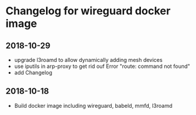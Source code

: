 # Changelog for wireguard docker image
## 2018-10-29
* upgrade l3roamd to allow dynamically adding mesh devices
* use iputils in arp-proxy to get rid ouf Error "route: command not found"
* add Changelog

## 2018-10-18
* Build docker image including wireguard, babeld, mmfd, l3roamd
